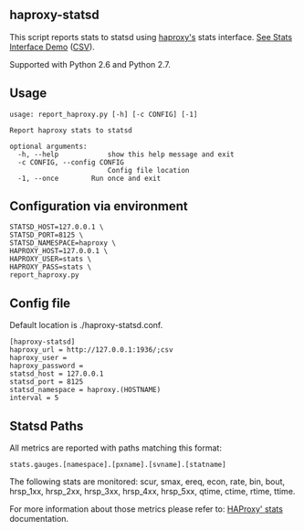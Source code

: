 haproxy-statsd
--------------
This script reports stats to statsd using [haproxy's](http://haproxy.1wt.eu/) stats interface. [See Stats Interface Demo](http://demo.1wt.eu/) ([CSV](http://demo.1wt.eu/;csv)).

Supported with Python 2.6 and Python 2.7.

Usage
-----
```
usage: report_haproxy.py [-h] [-c CONFIG] [-1]

Report haproxy stats to statsd

optional arguments:
  -h, --help            show this help message and exit
  -c CONFIG, --config CONFIG
                        Config file location
  -1, --once        Run once and exit
```
Configuration via environment
-------------------------------
```
STATSD_HOST=127.0.0.1 \
STATSD_PORT=8125 \
STATSD_NAMESPACE=haproxy \
HAPROXY_HOST=127.0.0.1 \
HAPROXY_USER=stats \
HAPROXY_PASS=stats \
report_haproxy.py
```

Config file
-----------
Default location is ./haproxy-statsd.conf.

```
[haproxy-statsd]
haproxy_url = http://127.0.0.1:1936/;csv
haproxy_user =
haproxy_password =
statsd_host = 127.0.0.1
statsd_port = 8125
statsd_namespace = haproxy.(HOSTNAME)
interval = 5
```

Statsd Paths
------------
All metrics are reported with paths matching this format:

    stats.gauges.[namespace].[pxname].[svname].[statname]

The following stats are monitored: scur, smax, ereq, econ, rate, bin, bout, hrsp_1xx, hrsp_2xx, hrsp_3xx, hrsp_4xx, hrsp_5xx, qtime, ctime, rtime, ttime.

For more information about those metrics please refer to: [HAProxy' stats](http://cbonte.github.io/haproxy-dconv/configuration-1.5.html#9.1) documentation.
